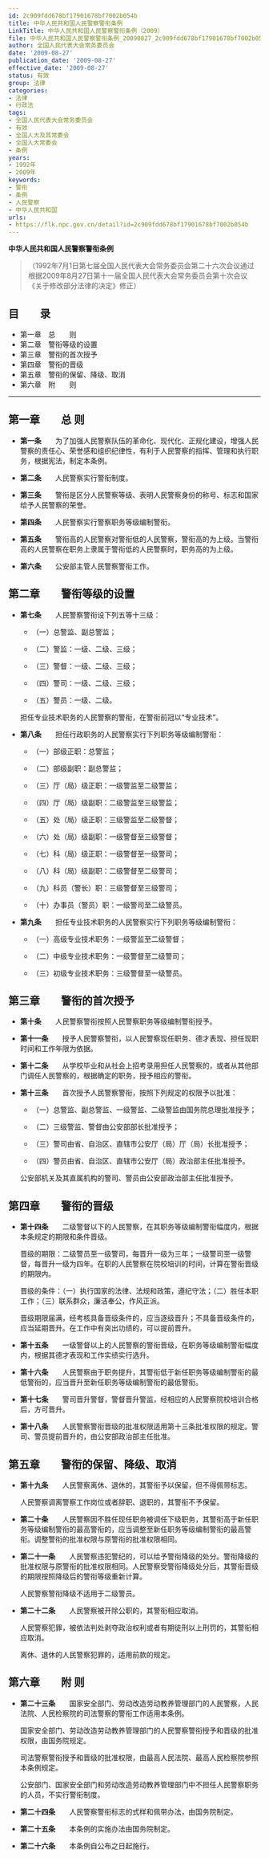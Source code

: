 ```yaml
---
id: 2c909fdd678bf17901678bf7002b054b
title: 中华人民共和国人民警察警衔条例
LinkTitle: 中华人民共和国人民警察警衔条例（2009）
file: 中华人民共和国人民警察警衔条例_20090827_2c909fdd678bf17901678bf7002b054b.docx
author: 全国人民代表大会常务委员会
date: '2009-08-27'
publication_date: '2009-08-27'
effective_date: '2009-08-27'
status: 有效
group: 法律
categories:
- 法律
- 行政法
tags:
- 全国人民代表大会常务委员会
- 有效
- 全国人大及其常委会
- 全国人大常委会
- 条例
years:
- 1992年
- 2009年
keywords:
- 警衔
- 条例
- 人民警察
- 中华人民共和国
urls:
- https://flk.npc.gov.cn/detail?id=2c909fdd678bf17901678bf7002b054b
---
```


**中华人民共和国人民警察警衔条例**

> （1992年7月1日第七届全国人民代表大会常务委员会第二十六次会议通过　根据2009年8月27日第十一届全国人民代表大会常务委员会第十次会议《关于修改部分法律的决定》修正）

## 目　　录

- 第一章　总　　则
- 第二章　警衔等级的设置
- 第三章　警衔的首次授予
- 第四章　警衔的晋级
- 第五章　警衔的保留、降级、取消
- 第六章　附　　则

---

## 第一章　　总  则

- **第一条**　　为了加强人民警察队伍的革命化、现代化、正规化建设，增强人民警察的责任心、荣誉感和组织纪律性，有利于人民警察的指挥、管理和执行职务，根据宪法，制定本条例。

- **第二条**　　人民警察实行警衔制度。

- **第三条**　　警衔是区分人民警察等级、表明人民警察身份的称号、标志和国家给予人民警察的荣誉。

- **第四条**　　人民警察实行警察职务等级编制警衔。

- **第五条**　　警衔高的人民警察对警衔低的人民警察，警衔高的为上级。当警衔高的人民警察在职务上隶属于警衔低的人民警察时，职务高的为上级。

- **第六条**　　公安部主管人民警察警衔工作。

## 第二章　　警衔等级的设置

- **第七条**　　人民警察警衔设下列五等十三级：

  - （一）总警监、副总警监；

  - （二）警监：一级、二级、三级；

  - （三）警督：一级、二级、三级；

  - （四）警司：一级、二级、三级；

  - （五）警员：一级、二级。

  担任专业技术职务的人民警察的警衔，在警衔前冠以“专业技术”。

- **第八条**　　担任行政职务的人民警察实行下列职务等级编制警衔：

  - （一）部级正职：总警监；

  - （二）部级副职：副总警监；

  - （三）厅（局）级正职：一级警监至二级警监；

  - （四）厅（局）级副职：二级警监至三级警监；

  - （五）处（局）级正职：三级警监至二级警督；

  - （六）处（局）级副职：一级警督至三级警督；

  - （七）科（局）级正职：一级警督至一级警司；

  - （八）科（局）级副职：二级警督至二级警司；

  - （九）科员（警长）职：三级警督至三级警司；

  - （十）办事员（警员）职：一级警司至二级警员。

- **第九条**　　担任专业技术职务的人民警察实行下列职务等级编制警衔：

  - （一）高级专业技术职务：一级警监至二级警督；

  - （二）中级专业技术职务：一级警督至二级警司；

  - （三）初级专业技术职务：三级警督至一级警员。

## 第三章　　警衔的首次授予

- **第十条**　　人民警察警衔按照人民警察职务等级编制警衔授予。

- **第十一条**　　授予人民警察警衔，以人民警察现任职务、德才表现、担任现职时间和工作年限为依据。

- **第十二条**　　从学校毕业和从社会上招考录用担任人民警察的，或者从其他部门调任人民警察的，根据确定的职务，授予相应的警衔。

- **第十三条**　　首次授予人民警察警衔，按照下列规定的权限予以批准：

  - （一）总警监、副总警监、一级警监、二级警监由国务院总理批准授予；

  - （二）三级警监、警督由公安部部长批准授予；

  - （三）警司由省、自治区、直辖市公安厅（局）厅（局）长批准授予；

  - （四）警员由省、自治区、直辖市公安厅（局）政治部主任批准授予。

  公安部机关及其直属机构的警司、警员由公安部政治部主任批准授予。

## 第四章　　警衔的晋级

- **第十四条**　　二级警督以下的人民警察，在其职务等级编制警衔幅度内，根据本条规定的期限和条件晋级。

  晋级的期限：二级警员至一级警司，每晋升一级为三年；一级警司至一级警督，每晋升一级为四年。在职的人民警察在院校培训的时间，计算在警衔晋级的期限内。

  晋级的条件：（一）执行国家的法律、法规和政策，遵纪守法；（二）胜任本职工作；（三）联系群众，廉洁奉公，作风正派。

  晋级期限届满，经考核具备晋级条件的，应当逐级晋升；不具备晋级条件的，应当延期晋升。在工作中有突出功绩的，可以提前晋升。

- **第十五条**　　一级警督以上的人民警察的警衔晋级，在职务等级编制警衔幅度内，根据其德才表现和工作实绩实行选升。

- **第十六条**　　人民警察由于职务提升，其警衔低于新任职务等级编制警衔的最低警衔的，应当晋升至新任职务等级编制警衔的最低警衔。

- **第十七条**　　警司晋升警督，警督晋升警监，经相应的人民警察院校培训合格后，方可晋升。

- **第十八条**　　人民警察警衔晋级的批准权限适用第十三条批准权限的规定。警司、警员提前晋升的，由公安部政治部主任批准。

## 第五章　　警衔的保留、降级、取消

- **第十九条**　　人民警察离休、退休的，其警衔予以保留，但不得佩带标志。

  人民警察调离警察工作岗位或者辞职、退职的，其警衔不予保留。

- **第二十条**　　人民警察因不胜任现任职务被调任下级职务，其警衔高于新任职务等级编制警衔的最高警衔的，应当调整至新任职务等级编制警衔的最高警衔。调整警衔的批准权限与原警衔的批准权限相同。

- **第二十一条**　　人民警察违犯警纪的，可以给予警衔降级的处分。警衔降级的批准权限与原警衔的批准权限相同。人民警察受警衔降级处分后，其警衔晋级的期限按照降级后的警衔等级重新计算。

  人民警察警衔降级不适用于二级警员。

- **第二十二条**　　人民警察被开除公职的，其警衔相应取消。

  人民警察犯罪，被依法判处剥夺政治权利或者有期徒刑以上刑罚的，其警衔相应取消。

  离休、退休的人民警察犯罪的，适用前款的规定。

## 第六章　　附  则

- **第二十三条**　　国家安全部门、劳动改造劳动教养管理部门的人民警察，人民法院、人民检察院的司法警察的警衔工作适用本条例。

  国家安全部门、劳动改造劳动教养管理部门的人民警察警衔授予和晋级的批准权限，由国务院规定。

  司法警察警衔授予和晋级的批准权限，由最高人民法院、最高人民检察院参照本条例规定。

  公安部门、国家安全部门和劳动改造劳动教养管理部门中不担任人民警察职务的人员，不实行警衔制度。

- **第二十四条**　　人民警察警衔标志的式样和佩带办法，由国务院制定。

- **第二十五条**　　本条例的实施办法由国务院制定。

- **第二十六条**　　本条例自公布之日起施行。
